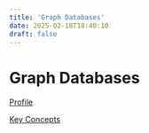 ```yaml
---
title: 'Graph Databases'
date: 2025-02-18T18:40:10
draft: false
---
```


# Graph Databases

[Profile](./profile/)

[Key Concepts](./key-concepts/)
